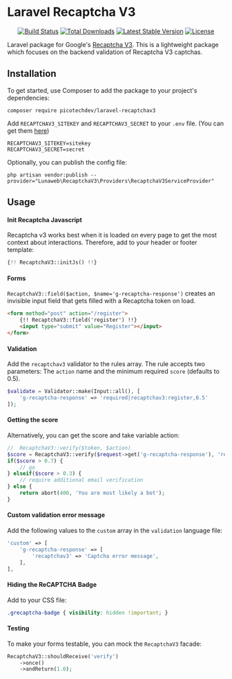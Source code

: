# Laravel Recaptcha V3


<p align="center">
<a href="https://travis-ci.org/josiasmontag/laravel-recaptchav3"><img src="https://travis-ci.org/josiasmontag/laravel-recaptchav3.svg" alt="Build Status"></a>
<a href="https://packagist.org/packages/josiasmontag/laravel-recaptchav3"><img src="https://poser.pugx.org/josiasmontag/laravel-recaptchav3/d/total.svg" alt="Total Downloads"></a>
<a href="https://packagist.org/packages/josiasmontag/laravel-recaptchav3"><img src="https://poser.pugx.org/josiasmontag/laravel-recaptchav3/v/stable.svg" alt="Latest Stable Version"></a>
<a href="https://packagist.org/packages/josiasmontag/laravel-recaptchav3"><img src="https://poser.pugx.org/josiasmontag/laravel-recaptchav3/license.svg" alt="License"></a>
</p>

Laravel package for Google's [Recaptcha V3](https://developers.google.com/recaptcha/docs/v3). This is a lightweight package which focuses on the backend validation of Recaptcha V3 captchas.

## Installation


To get started, use Composer to add the package to your project's dependencies:

    composer require picotechdev/laravel-recaptchav3


Add `RECAPTCHAV3_SITEKEY` and `RECAPTCHAV3_SECRET` to your `.env` file. (You can get them [here](https://www.google.com/recaptcha/admin#list))

```
RECAPTCHAV3_SITEKEY=sitekey
RECAPTCHAV3_SECRET=secret
```

Optionally, you can publish the config file:
```
php artisan vendor:publish --provider="Lunaweb\RecaptchaV3\Providers\RecaptchaV3ServiceProvider"
```

## Usage

#### Init Recaptcha Javascript

Recaptcha v3 works best when it is loaded on every page to get the most context about interactions. Therefore, add to your header or footer template:

```php
{!! RecaptchaV3::initJs() !!}
```

#### Forms

``RecaptchaV3::field($action, $name='g-recaptcha-response')`` creates an invisible input field that gets filled with a Recaptcha token on load.


```html
<form method="post" action="/register">
    {!! RecaptchaV3::field('register') !!}
    <input type="submit" value="Register"></input>
</form>

```

#### Validation

Add the `recaptchav3` validator to the rules array. The rule accepts two parameters: The `action` name and the minimum required `score` (defaults to 0.5).

```php
$validate = Validator::make(Input::all(), [
	'g-recaptcha-response' => 'required|recaptchav3:register,0.5'
]);
```

#### Getting the score

Alternatively, you can get the score and take variable action:

```php
//  RecaptchaV3::verify($token, $action)
$score = RecaptchaV3::verify($request->get('g-recaptcha-response'), 'register')
if($score > 0.7) {
    // go
} elseif($score > 0.3) {
    // require additional email verification
} else {
    return abort(400, 'You are most likely a bot');
}
```

#### Custom validation error message

Add the following values to the `custom` array in the `validation` language file:

```php
'custom' => [
    'g-recaptcha-response' => [
        'recaptchav3' => 'Captcha error message',
    ],
],
```

#### Hiding the ReCAPTCHA Badge

Add to your CSS file:
```css
.grecaptcha-badge { visibility: hidden !important; }
```

#### Testing

To make your forms testable, you can mock the `RecaptchaV3` facade:

```php
RecaptchaV3::shouldReceive('verify')
    ->once()
    ->andReturn(1.0);

```
